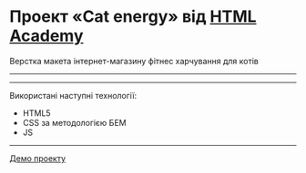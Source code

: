 # Проект «Cat energy» від [HTML Academy](https://htmlacademy.ru/)
Верстка макета інтернет-магазину фітнес харчування для котів<br>
***
******
Використані наступні технології: <br>
- HTML5  
- CSS за методологією БЕМ 
- JS
___
[Демо проекту](https://romanstashuk.github.io/cat-energy/)

